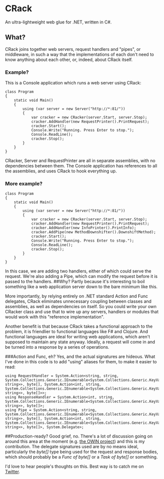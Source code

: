 # CRack
An ultra-lightweight web glue for .NET, written in C#.
## What?
CRack joins together web servers, request handlers and "pipes", or middleware, in such a way that the implementations of each don't need to know anything about each other, or, indeed, about CRack itself.
### Example?
This is a Console application which runs a web server using CRack:

    class Program
    {
        static void Main()
        {
            using (var server = new Server("http://*:81/"))
            {
                var cracker = new CRacker(server.Start, server.Stop);
                cracker.AddHandler(new RequestPrinter().PrintRequest);
                cracker.Start();
                Console.Write("Running. Press Enter to stop.");
                Console.ReadLine();
                cracker.Stop();
            }
        }
    }
CRacker, Server and RequestPrinter are all in separate assemblies, with no dependencies between them. The Console application has references to all the assemblies, and uses CRack to hook everything up.
### More example?
    class Program
    {
        static void Main()
        {
            using (var server = new Server("http://*:81/"))
            {
                var cracker = new CRacker(server.Start, server.Stop);
                cracker.AddHandler(new RequestPrinter().PrintRequest);
                cracker.AddHandler(new InfoPrinter().PrintInfo);
                cracker.AddPipe(new MethodDownshifter().DownshiftMethod);
                cracker.Start();
                Console.Write("Running. Press Enter to stop.");
                Console.ReadLine();
                cracker.Stop();
            }
        }
    }
In this case, we are adding two handlers, either of which could serve the request. We're also adding a Pipe, which can modify the request before it is passed to the handlers.
##Why?
Partly because it's interesting to boil something like a web application server down to the bare minimum like this.

More importantly, by relying entirely on .NET standard Action and Func delegates, CRack eliminates unnecessary coupling between classes and assemblies, as well as dependencies on itself.
So you could write your own CRacker class and use that to wire up any servers, handlers or modules that would work with this "reference implementation".

Another benefit is that because CRack takes a functional approach to the problem, it is friendlier to functional languages like F# and Clojure.
And functional languages are ideal for writing web applications, which aren't supposed to maintain any state anyway.
Ideally, a request will come in and be turned into a response by a series of operations.

###Action and Func, eh?
Yes, and the actual signatures are hideous. What I've done in this code is to add "using" aliases for them, to make it easier to read:

    using RequestHandler = System.Action<string, string, System.Collections.Generic.IEnumerable<System.Collections.Generic.KeyValuePair<string, string>>, byte[], System.Action<int, string, System.Collections.Generic.IEnumerable<System.Collections.Generic.KeyValuePair<string, string>>, byte[]>>;
    using ResponseHandler = System.Action<int, string, System.Collections.Generic.IEnumerable<System.Collections.Generic.KeyValuePair<string, string>>, byte[]>;
    using Pipe = System.Action<string, string, System.Collections.Generic.IEnumerable<System.Collections.Generic.KeyValuePair<string, string>>, byte[], System.Action<int, string, System.Collections.Generic.IEnumerable<System.Collections.Generic.KeyValuePair<string, string>>, byte[]>, System.Delegate>;
##Production-ready?
Good grief, no. There's a lot of discussion going on around this area at the moment (e.g. [the OWIN project](http://owin.github.com/owin))
and this is my contribution. The delegate signatures used are by no means ideal, particularly the *byte[]* type being used for the request
and response bodies, which should probably be a *Func of byte[]* or a *Task of byte[]* or something.

I'd love to hear people's thoughts on this. Best way is to catch me on [Twitter](http://twitter.com/markrendle).
